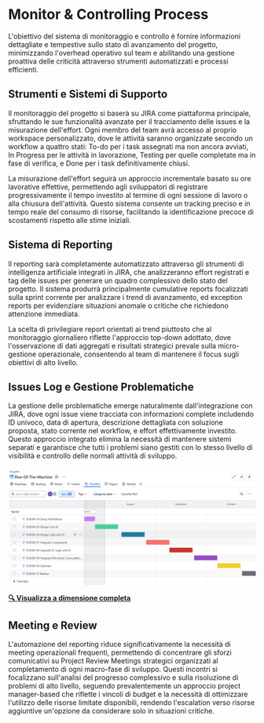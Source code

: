# Monitor & Controlling Process

L'obiettivo del sistema di monitoraggio e controllo è fornire informazioni dettagliate e tempestive sullo stato di 
avanzamento del progetto, minimizzando l'overhead operativo sul team e abilitando una gestione proattiva delle criticità
attraverso strumenti automatizzati e processi efficienti.

## Strumenti e Sistemi di Supporto

Il monitoraggio del progetto si baserà su JIRA come piattaforma principale, sfruttando le sue funzionalità avanzate per 
il tracciamento delle issues e la misurazione dell'effort. Ogni membro del team avrà accesso al proprio workspace 
personalizzato, dove le attività saranno organizzate secondo un workflow a quattro stati: To-do per i task assegnati 
ma non ancora avviati, In Progress per le attività in lavorazione, Testing per quelle completate ma in fase di verifica,
e Done per i task definitivamente chiusi.

La misurazione dell'effort seguirà un approccio incrementale basato su ore lavorative effettive, permettendo agli 
sviluppatori di registrare progressivamente il tempo investito al termine di ogni sessione di lavoro o alla chiusura 
dell'attività. Questo sistema consente un tracking preciso e in tempo reale del consumo di risorse, facilitando la 
identificazione precoce di scostamenti rispetto alle stime iniziali.

## Sistema di Reporting

Il reporting sarà completamente automatizzato attraverso gli strumenti di intelligenza artificiale integrati in JIRA, 
che analizzeranno effort registrati e tag delle issues per generare un quadro complessivo dello stato del progetto. Il 
sistema produrrà principalmente cumulative reports focalizzati sulla sprint corrente per analizzare i trend di avanzamento,
ed exception reports per evidenziare situazioni anomale o critiche che richiedono attenzione immediata.

La scelta di privilegiare report orientati ai trend piuttosto che al monitoraggio giornaliero riflette l'approccio 
top-down adottato, dove l'osservazione di dati aggregati e risultati strategici prevale sulla micro-gestione operazionale,
consentendo al team di mantenere il focus sugli obiettivi di alto livello.

## Issues Log e Gestione Problematiche

La gestione delle problematiche emerge naturalmente dall'integrazione con JIRA, dove ogni issue viene tracciata con 
informazioni complete includendo ID univoco, data di apertura, descrizione dettagliata con soluzione proposta, 
stato corrente nel workflow, e effort effettivamente investito. Questo approccio integrato elimina la necessità di 
mantenere sistemi separati e garantisce che tutti i problemi siano gestiti con lo stesso livello di visibilità e 
controllo delle normali attività di sviluppo.

![Jira](../img/Jira.png)

**[🔍 Visualizza a dimensione completa](../img/Jira.png)**

## Meeting e Review

L'automazione del reporting riduce significativamente la necessità di meeting operazionali frequenti, permettendo di 
concentrare gli sforzi comunicativi su Project Review Meetings strategici organizzati al completamento di ogni 
macro-fase di sviluppo. Questi incontri si focalizzano sull'analisi del progresso complessivo e sulla risoluzione 
di problemi di alto livello, seguendo prevalentemente un approccio project manager-based che riflette i vincoli di 
budget e la necessità di ottimizzare l'utilizzo delle risorse limitate disponibili, rendendo l'escalation verso 
risorse aggiuntive un'opzione da considerare solo in situazioni critiche.
